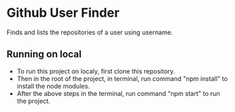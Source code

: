 # Github User Finder 
Finds and lists the repositories of a user using username.

## Running on local
- To run this project on localy, first clone this repository.
- Then in the root of the project, in terminal, run command "npm install" to install the node modules.
- After the above steps in the terminal, run command "npm start" to run the project.

